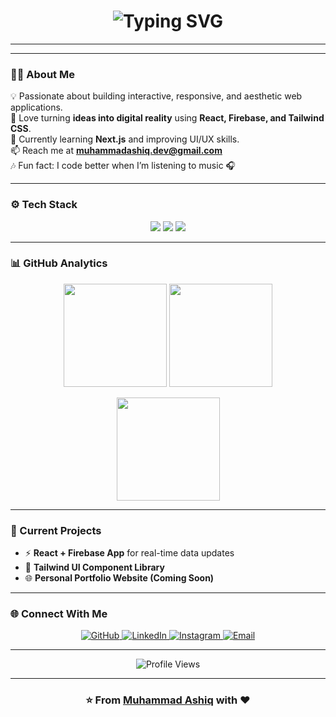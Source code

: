 <!-- 🌙 Dark Themed, Animated GitHub Profile README by Muhammad Ashiq -->

<!-- Typing Animation Header -->
<h1 align="center">
  <img src="https://readme-typing-svg.herokuapp.com?font=Poppins&size=28&duration=2000&pause=800&color=00E6FE&center=true&vCenter=true&width=600&lines=Hey+there%2C+I'm+Muhammad+Ashiq+👋;Front-End+Developer+💻;React+%7C+Firebase+%7C+Tailwind+CSS+⚡;Turning+Ideas+Into+Reality+🚀" alt="Typing SVG" />
</h1>

---

---

### 🧑‍💻 About Me  
💡 Passionate about building interactive, responsive, and aesthetic web applications.  
🎯 Love turning **ideas into digital reality** using **React, Firebase, and Tailwind CSS**.  
🌱 Currently learning **Next.js** and improving UI/UX skills.  
📫 Reach me at **muhammadashiq.dev@gmail.com**  
🎶 Fun fact: I code better when I’m listening to music 🎧  

---

### ⚙️ Tech Stack  

<p align="center">
  <!-- Languages -->
  <img src="https://skillicons.dev/icons?i=html,css,js,python" />
  <!-- Frameworks -->
  <img src="https://skillicons.dev/icons?i=react,tailwind,firebase,vite" />
  <!-- Tools -->
  <img src="https://skillicons.dev/icons?i=git,github,vscode,figma,vercel" />
</p>

---

### 📊 GitHub Analytics  

<p align="center">
  <img src="https://github-readme-stats.vercel.app/api?username=AshiqCode&show_icons=true&theme=github_dark&hide_border=true&border_radius=10" height="165px" />
  <img src="https://github-readme-streak-stats.herokuapp.com?user=AshiqCode&theme=github-dark&hide_border=true&border_radius=10" height="165px" />
</p>

<p align="center">
  <img src="https://github-readme-stats.vercel.app/api/top-langs/?username=AshiqCode&layout=compact&theme=github_dark&hide_border=true&border_radius=10" height="165px" />
</p>

---

### 🚀 Current Projects  
- ⚡ **React + Firebase App** for real-time data updates  
- 🎨 **Tailwind UI Component Library**  
- 🌐 **Personal Portfolio Website (Coming Soon)**  

---

### 🌐 Connect With Me  

<p align="center">
  <a href="https://github.com/AshiqCode" target="_blank">
    <img src="https://img.shields.io/badge/GitHub-181717?style=for-the-badge&logo=github&logoColor=white" alt="GitHub"/>
  </a>
  <a href="https://www.linkedin.com/in/muhammad-ashiq-993a08384" target="_blank">
    <img src="https://img.shields.io/badge/LinkedIn-0A66C2?style=for-the-badge&logo=linkedin&logoColor=white" alt="LinkedIn"/>
  </a>
  <a href="https://www.instagram.com/asjab_music/" target="_blank">
    <img src="https://img.shields.io/badge/Instagram-E4405F?style=for-the-badge&logo=instagram&logoColor=white" alt="Instagram"/>
  </a>
  <a href="mailto:muhammadashiq.dev@gmail.com" target="_blank">
    <img src="https://img.shields.io/badge/Email-D14836?style=for-the-badge&logo=gmail&logoColor=white" alt="Email"/>
  </a>
</p>

---

<p align="center">
  <img src="https://komarev.com/ghpvc/?username=AshiqCode&style=for-the-badge&color=blueviolet" alt="Profile Views"/>
</p>

---

<h3 align="center">⭐ From <a href="https://github.com/AshiqCode">Muhammad Ashiq</a> with ❤️</h3>
